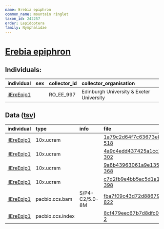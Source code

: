 ```yaml
---
name: Erebia epiphron
common_name: mountain ringlet
taxon_id: 242257
order: Lepidoptera
family: Nymphalidae
---
```


# [Erebia epiphron](https://www.ebi.ac.uk/ena/data/taxonomy/v1/taxon/tax-id/242257)

## Individuals:

| individual | sex | collector_id | collector_organisation |
| :--------- | :-: | :----------- | :--------------------- |
| [ilEreEpip1](ilEreEpip1.md) |  | RO_EE_997 | Edinburgh University & Exeter University |

## Data ([tsv](Erebia_epiphron_data.tsv))

| individual | type | info | file |
| :--------- | :--- | :--- | :--- |
| [ilEreEpip1](ilEreEpip1.md) | 10x.ucram |  | [1a79c2d64f7c63673e844d7ae5a27d91-518](https://darwin.cog.sanger.ac.uk/insects/Erebia_epiphron/ilEreEpip1/genomic_data/10x/33610_7%235.cram) |
| [ilEreEpip1](ilEreEpip1.md) | 10x.ucram |  | [4a9c4edd437425a1cc1e9296752eecf7-302](https://darwin.cog.sanger.ac.uk/insects/Erebia_epiphron/ilEreEpip1/genomic_data/10x/33610_7%236.cram) |
| [ilEreEpip1](ilEreEpip1.md) | 10x.ucram |  | [9a8b43963061a9e135eafcd1db3ead95-368](https://darwin.cog.sanger.ac.uk/insects/Erebia_epiphron/ilEreEpip1/genomic_data/10x/33610_7%237.cram) |
| [ilEreEpip1](ilEreEpip1.md) | 10x.ucram |  | [c7d2fb9e4bb5ac5d1a15a90cb45000b5-398](https://darwin.cog.sanger.ac.uk/insects/Erebia_epiphron/ilEreEpip1/genomic_data/10x/33610_7%238.cram) |
| [ilEreEpip1](ilEreEpip1.md) | pacbio.ccs.bam | S/P4-C2/5.0-8M | [fba7f09c43d72d88679a6c8533484f97-822](https://darwin.cog.sanger.ac.uk/insects/Erebia_epiphron/ilEreEpip1/genomic_data/pacbio/m64097_200313_151526.ccs.bam) |
| [ilEreEpip1](ilEreEpip1.md) | pacbio.ccs.index |  | [8cf479eec67b7d8dfc0f39818ea3b277-2](https://darwin.cog.sanger.ac.uk/insects/Erebia_epiphron/ilEreEpip1/genomic_data/pacbio/m64097_200313_151526.ccs.bam.pbi) |
